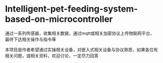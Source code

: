 # Intelligent-pet-feeding-system-based-on-microcontroller
通过一系列传感器，收集相关数据，通过mqtt或相关加密协议上传物联网平台，最终下达相关操作与指令等

本项目是作者希望通过实操相关设备，对嵌入式相关设备与协议熟悉，如果各位有相关问题，或相关资料，欢迎讨论，一定尽力回答

